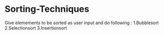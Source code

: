 # Sorting-Techniques
Give elemements to be sorted as user input and do following :
1.Bubblesort
2.Selectionsort
3.Insertionsort
